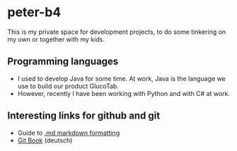 # peter-b4

This is my private space for development projects, to do some tinkering on my own or together with my kids.

## Programming languages
- I used to develop Java for some time. At work, Java is the language we use to build our product GlucoTab.
- However, recently I have been working with Python and with C# at work.

## Interesting links for github and git
- Guide to [.md markdown formatting](https://www.markdownguide.org/basic-syntax/)
- [Git Book](https://git-scm.com/book/de/v2) (deutsch)

<!---
- 👋 Hi, I’m @peter-b4
- 👀 I’m interested in ...
- 🌱 I’m currently learning ...
- 💞️ I’m looking to collaborate on ...
- 📫 How to reach me ...

peter-b4/peter-b4 is a ✨ special ✨ repository because its `README.md` (this file) appears on your GitHub profile.
You can click the Preview link to take a look at your changes.
--->
